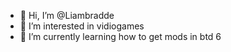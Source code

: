- 👋 Hi, I’m @Liambradde
- 👀 I’m interested in vidiogames
- 🌱 I’m currently learning how to get mods in btd 6

